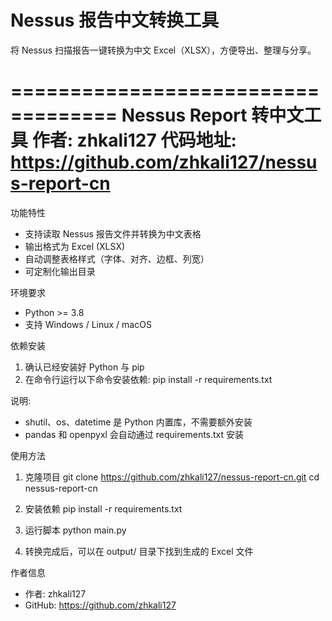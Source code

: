 # Nessus 报告中文转换工具

将 Nessus 扫描报告一键转换为中文 Excel（XLSX），方便导出、整理与分享。

===================================
Nessus Report 转中文工具
作者: zhkali127
代码地址: https://github.com/zhkali127/nessus-report-cn
===================================

功能特性
- 支持读取 Nessus 报告文件并转换为中文表格
- 输出格式为 Excel (XLSX)
- 自动调整表格样式（字体、对齐、边框、列宽）
- 可定制化输出目录

环境要求
- Python >= 3.8
- 支持 Windows / Linux / macOS

依赖安装
1. 确认已经安装好 Python 与 pip
2. 在命令行运行以下命令安装依赖:
   pip install -r requirements.txt

说明:
- shutil、os、datetime 是 Python 内置库，不需要额外安装
- pandas 和 openpyxl 会自动通过 requirements.txt 安装

使用方法
1. 克隆项目
   git clone https://github.com/zhkali127/nessus-report-cn.git
   cd nessus-report-cn

2. 安装依赖
   pip install -r requirements.txt

3. 运行脚本
   python main.py

4. 转换完成后，可以在 output/ 目录下找到生成的 Excel 文件

作者信息
- 作者: zhkali127
- GitHub: https://github.com/zhkali127
